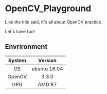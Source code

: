 # OpenCV_Playground
Like the title said, it's all about OpenCV practice.

Let's have fun!

## Envrironment
|System|Version|
|:---:|:---:|
|OS|ubuntu 16.04|
|OpenCV|3.3.0|
|GPU|AMD R7|
